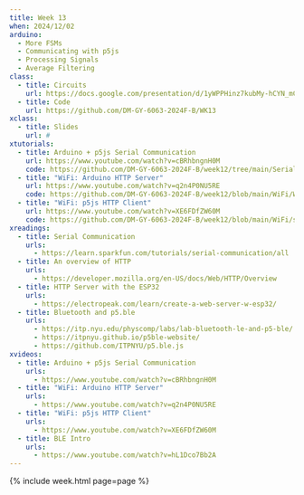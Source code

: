 ```yaml
---
title: Week 13
when: 2024/12/02
arduino:
  - More FSMs
  - Communicating with p5js
  - Processing Signals
  - Average Filtering
class:
  - title: Circuits
    url: https://docs.google.com/presentation/d/1yWPPHinz7kubMy-hCYN_mCTkSjbgOThSPXqdMgozFeU/
  - title: Code
    url: https://github.com/DM-GY-6063-2024F-B/WK13
xclass:
  - title: Slides
    url: #
xtutorials:
  - title: Arduino + p5js Serial Communication
    url: https://www.youtube.com/watch?v=cBRhbngnH0M
    code: https://github.com/DM-GY-6063-2024F-B/week12/tree/main/Serial
  - title: "WiFi: Arduino HTTP Server"
    url: https://www.youtube.com/watch?v=q2n4P0NU5RE
    code: https://github.com/DM-GY-6063-2024F-B/week12/blob/main/WiFi/WiFi.ino
  - title: "WiFi: p5js HTTP Client"
    url: https://www.youtube.com/watch?v=XE6FDfZW60M
    code: https://github.com/DM-GY-6063-2024F-B/week12/blob/main/WiFi/sketch.js
xreadings:
  - title: Serial Communication
    urls:
      - https://learn.sparkfun.com/tutorials/serial-communication/all
  - title: An overview of HTTP
    urls:
      - https://developer.mozilla.org/en-US/docs/Web/HTTP/Overview
  - title: HTTP Server with the ESP32
    urls:
      - https://electropeak.com/learn/create-a-web-server-w-esp32/
  - title: Bluetooth and p5.ble
    urls:
      - https://itp.nyu.edu/physcomp/labs/lab-bluetooth-le-and-p5-ble/
      - https://itpnyu.github.io/p5ble-website/
      - https://github.com/ITPNYU/p5.ble.js
xvideos:
  - title: Arduino + p5js Serial Communication
    urls:
      - https://www.youtube.com/watch?v=cBRhbngnH0M
  - title: "WiFi: Arduino HTTP Server"
    urls:
      - https://www.youtube.com/watch?v=q2n4P0NU5RE
  - title: "WiFi: p5js HTTP Client"
    urls:
      - https://www.youtube.com/watch?v=XE6FDfZW60M
  - title: BLE Intro
    urls:
      - https://www.youtube.com/watch?v=hL1Dco7Bb2A
---
```

{% include week.html page=page %}
